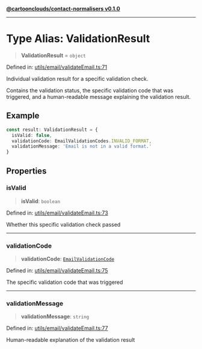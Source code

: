 [**@cartoonclouds/contact-normalisers v0.1.0**](../README.md)

***

# Type Alias: ValidationResult

> **ValidationResult** = `object`

Defined in: [utils/email/validateEmail.ts:71](https://gitlab.com/good-life/glp-frontend/-/blob/main/packages/plugins/contact-normalisers/src/utils/email/validateEmail.ts#L71)

Individual validation result for a specific validation check.

Contains the validation status, the specific validation code that was triggered,
and a human-readable message explaining the validation result.

## Example

```typescript
const result: ValidationResult = {
  isValid: false,
  validationCode: EmailValidationCodes.INVALID_FORMAT,
  validationMessage: 'Email is not in a valid format.'
}
```

## Properties

### isValid

> **isValid**: `boolean`

Defined in: [utils/email/validateEmail.ts:73](https://gitlab.com/good-life/glp-frontend/-/blob/main/packages/plugins/contact-normalisers/src/utils/email/validateEmail.ts#L73)

Whether this specific validation check passed

***

### validationCode

> **validationCode**: [`EmailValidationCode`](EmailValidationCode.md)

Defined in: [utils/email/validateEmail.ts:75](https://gitlab.com/good-life/glp-frontend/-/blob/main/packages/plugins/contact-normalisers/src/utils/email/validateEmail.ts#L75)

The specific validation code that was triggered

***

### validationMessage

> **validationMessage**: `string`

Defined in: [utils/email/validateEmail.ts:77](https://gitlab.com/good-life/glp-frontend/-/blob/main/packages/plugins/contact-normalisers/src/utils/email/validateEmail.ts#L77)

Human-readable explanation of the validation result
